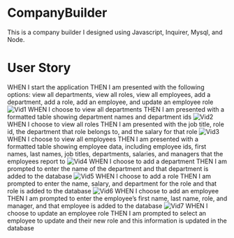 # CompanyBuilder

This is a company builder I designed using Javascript, Inquirer, Mysql, and Node.

# User Story

WHEN I start the application
THEN I am presented with the following options: view all departments, view all roles, view all employees, add a department, add a role, add an employee, and update an employee role
![Vid1](https://user-images.githubusercontent.com/63683722/235404994-084a2975-4dd6-40ff-a0ce-2f262acd7daa.gif)
WHEN I choose to view all departments
THEN I am presented with a formatted table showing department names and department ids
![Vid2](https://user-images.githubusercontent.com/63683722/235405027-c0b4e489-1a68-45d4-8699-8d5111549f97.gif)
WHEN I choose to view all roles
THEN I am presented with the job title, role id, the department that role belongs to, and the salary for that role
![Vid3](https://user-images.githubusercontent.com/63683722/235405217-acbac009-bc37-40dc-887d-0596f7a3555e.gif)
WHEN I choose to view all employees
THEN I am presented with a formatted table showing employee data, including employee ids, first names, last names, job titles, departments, salaries, and managers that the employees report to
![Vid4](https://user-images.githubusercontent.com/63683722/235405387-90b4fe7c-cae3-4026-afec-a4a82f8eeda2.gif)
WHEN I choose to add a department
THEN I am prompted to enter the name of the department and that department is added to the database
![Vid5](https://user-images.githubusercontent.com/63683722/235405595-0d632a97-7cf4-4bad-8489-41d037ca805d.gif)
WHEN I choose to add a role
THEN I am prompted to enter the name, salary, and department for the role and that role is added to the database
![Vid6](https://user-images.githubusercontent.com/63683722/235405905-871ee029-61e8-47b3-be9e-6159e3bc2a98.gif)
WHEN I choose to add an employee
THEN I am prompted to enter the employee’s first name, last name, role, and manager, and that employee is added to the database
![Vid7](https://user-images.githubusercontent.com/63683722/235406111-9f16f663-eeaa-4214-935c-219a5ecd80b4.gif)
WHEN I choose to update an employee role
THEN I am prompted to select an employee to update and their new role and this information is updated in the database

